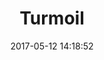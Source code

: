 ---
layout: post
title: 'Turmoil'
date: '2017-05-12 14:18:52'
last_modified_at: '2024-09-23 14:23:30'
category: "Marina di Ravenna"
tags:
  - Italy
  - Marina di Ravenna
  - sea
description: "A wave crashing on the pier at Diga Foranea Sud in Marina di Ravenna"
featImage: '20170512-marina-4447.webp'
featImageAlt: 'A wave crashing on the pier on a stormy day'
featImageWidth: '1440'
featImageHeight: '959'
coffeeTable: false
---